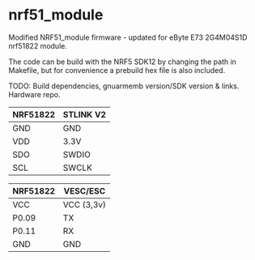 # nrf51_module

Modified NRF51_module firmware - updated for eByte E73 2G4M04S1D nrf51822 module. 

The code can be build with the NRF5 SDK12 by changing the path in Makefile, but for convenience a prebuild hex file is also included. 

TODO: Build dependencies, gnuarmemb version/SDK version & links. Hardware repo.


| NRF51822      | STLINK V2     |
| ------------- |---------------|
| GND           | GND           |
| VDD           | 3.3V          |
| SDO           | SWDIO         |
| SCL           | SWCLK         |




| NRF51822      | VESC/ESC      |
| ------------- |---------------|
| VCC           | VCC (3,3v)    |
| P0.09         | TX            |
| P0.11         | RX            |
| GND           | GND           |


